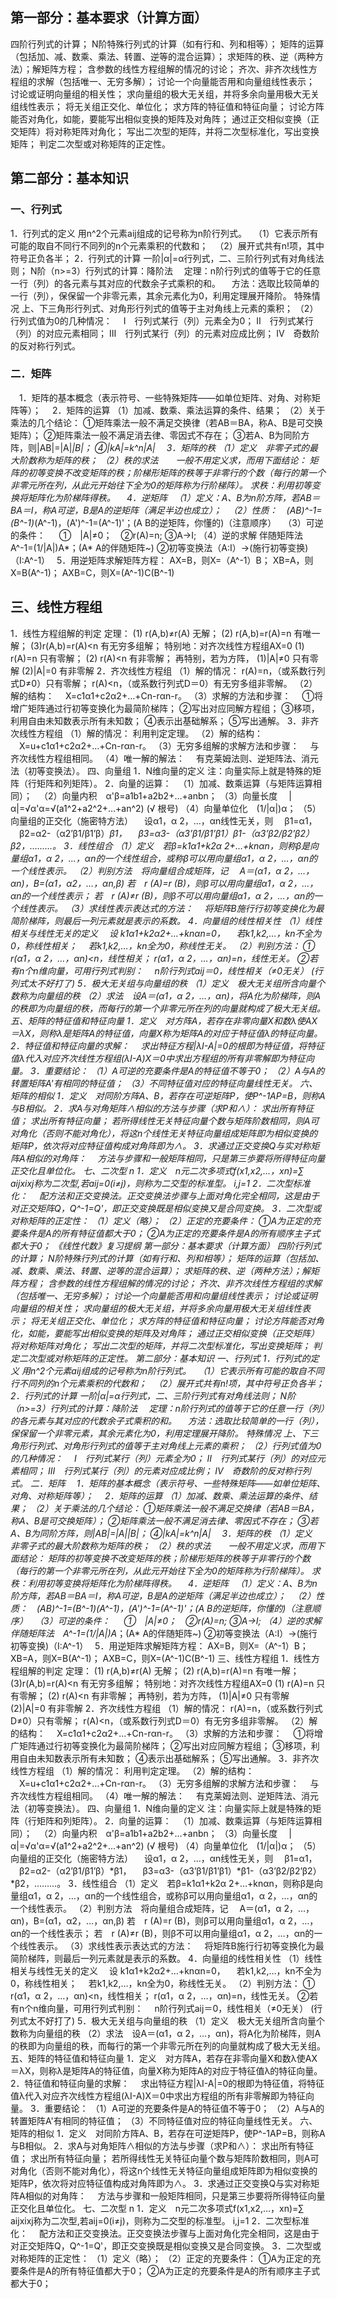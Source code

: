 ## 第一部分：基本要求（计算方面）
四阶行列式的计算；
N阶特殊行列式的计算（如有行和、列和相等）；
矩阵的运算（包括加、减、数乘、乘法、转置、逆等的混合运算）；
求矩阵的秩、逆（两种方法）；解矩阵方程；
含参数的线性方程组解的情况的讨论；
齐次、非齐次线性方程组的求解（包括唯一、无穷多解）；
讨论一个向量能否用和向量组线性表示；
讨论或证明向量组的相关性；
求向量组的极大无关组，并将多余向量用极大无关组线性表示；
将无关组正交化、单位化；
求方阵的特征值和特征向量；
讨论方阵能否对角化，如能，要能写出相似变换的矩阵及对角阵；
通过正交相似变换（正交矩阵）将对称矩阵对角化；
写出二次型的矩阵，并将二次型标准化，写出变换矩阵；
判定二次型或对称矩阵的正定性。
## 第二部分：基本知识
### 一、行列式
1．行列式的定义
用n^2个元素aij组成的记号称为n阶行列式。
　（1）它表示所有可能的取自不同行不同列的n个元素乘积的代数和；
　（2）展开式共有n!项，其中符号正负各半；
2．行列式的计算
一阶|α|=α行列式，二、三阶行列式有对角线法则；
N阶（n>=3）行列式的计算：降阶法
　定理：n阶行列式的值等于它的任意一行（列）的各元素与其对应的代数余子式乘积的和。
　方法：选取比较简单的一行（列），保保留一个非零元素，其余元素化为0，利用定理展开降阶。
特殊情况
上、下三角形行列式、对角形行列式的值等于主对角线上元素的乘积；
（2）行列式值为0的几种情况：
　Ⅰ　行列式某行（列）元素全为0；
Ⅱ　行列式某行（列）的对应元素相同；
Ⅲ　行列式某行（列）的元素对应成比例；
Ⅳ　奇数阶的反对称行列式。
### 二．矩阵
　1．矩阵的基本概念（表示符号、一些特殊矩阵――如单位矩阵、对角、对称矩阵等）；
　2．矩阵的运算
（1）加减、数乘、乘法运算的条件、结果；
（2）关于乘法的几个结论：
①矩阵乘法一般不满足交换律（若AB＝BA，称A、B是可交换矩阵）；
②矩阵乘法一般不满足消去律、零因式不存在；
③若A、B为同阶方阵，则|AB|=|A|*|B|；
④|kA|=k^n|A|
　3．矩阵的秩
（1）定义　非零子式的最大阶数称为矩阵的秩；
（2）秩的求法　　一般不用定义求，而用下面结论：
矩阵的初等变换不改变矩阵的秩；阶梯形矩阵的秩等于非零行的个数（每行的第一个非零元所在列，从此元开始往下全为0的矩阵称为行阶梯阵）。
求秩：利用初等变换将矩阵化为阶梯阵得秩。
　4．逆矩阵
　（1）定义：A、B为n阶方阵，若AB＝BA＝I，称A可逆，B是A的逆矩阵（满足半边也成立）；
　（2）性质：　(AB)^-1=(B^-1)*(A^-1)，(A')^-1=(A^-1)'；(A B的逆矩阵，你懂的)（注意顺序）
　（3）可逆的条件：
　 ①　|A|≠0；　②r(A)=n; ③A->I;
（4）逆的求解
伴随矩阵法　A^-1=(1/|A|)A*；(A* A的伴随矩阵~)
②初等变换法（A:I）->(施行初等变换)（I:A^-1）　 
5．用逆矩阵求解矩阵方程：
AX=B，则X=（A^-1）B；
XB=A，则X=B(A^-1)；
AXB=C，则X=(A^-1)C(B^-1)
## 三、线性方程组
1．线性方程组解的判定
定理：
(1) r(A,b)≠r(A) 无解；
(2) r(A,b)=r(A)=n 有唯一解；
(3)r(A,b)=r(A)<n 有无穷多组解；
特别地：对齐次线性方程组AX=0
(1) r(A)=n 只有零解；
(2) r(A)<n 有非零解；
再特别，若为方阵，
(1)|A|≠0 只有零解
(2)|A|=0 有非零解
2．齐次线性方程组
（1）解的情况：
r(A)=n，（或系数行列式D≠0）只有零解；
r(A)<n，（或系数行列式D＝0）有无穷多组非零解。
（2）解的结构：
　X=c1α1+c2α2+…+Cn-rαn-r。
（3）求解的方法和步骤：
　①将增广矩阵通过行初等变换化为最简阶梯阵；
②写出对应同解方程组；
③移项，利用自由未知数表示所有未知数；
④表示出基础解系；
⑤写出通解。
3．非齐次线性方程组
（1）解的情况：
利用判定定理。
（2）解的结构：
　X=u+c1α1+c2α2+…+Cn-rαn-r。
（3）无穷多组解的求解方法和步骤：
　与齐次线性方程组相同。
（4）唯一解的解法：
　有克莱姆法则、逆矩阵法、消元法（初等变换法）。
四、向量组
1．N维向量的定义
注：向量实际上就是特殊的矩阵（行矩阵和列矩阵）。
2．向量的运算：
　（1）加减、数乘运算（与矩阵运算相同）；
　（2）向量内积　α'β=a1b1+a2b2+…+anbn；
（3）向量长度　
|α|=√α'α=√(a1^2+a2^2+…+an^2) (√ 根号)
（4）向量单位化　(1/|α|)α；
（5）向量组的正交化（施密特方法）
　设α1，α 2，…，αn线性无关，则
　β1=α1，
　β2=α2-（α2’β1/β1’β）*β1，
　β3=α3-（α3’β1/β1’β1）*β1-（α3’β2/β2’β2）*β2，………。
3．线性组合
（1）定义　若β=k1α1+k2α 2+…+knαn，则称β是向量组α1，α 2，…，αn的一个线性组合，或称β可以用向量组α1，α 2，…，αn的一个线性表示。
（2）判别方法　将向量组合成矩阵，记
　A＝(α1，α 2，…，αn)，B=(α1，α2，…，αn,β)
若　r (A)=r (B)，则β可以用向量组α1，α 2，…，αn的一个线性表示；
若　r (A)≠r (B)，则β不可以用向量组α1，α 2，…，αn的一个线性表示。
（3）求线性表示表达式的方法：
　将矩阵B施行行初等变换化为最简阶梯阵，则最后一列元素就是表示的系数。
4．向量组的线性相关性
（1）线性相关与线性无关的定义
　设 k1α1+k2α2+…+knαn=0，
　若k1,k2,…，kn不全为0，称线性相关；
　若k1,k2,…，kn全为0，称线性无关。
（2）判别方法：
① r(α1，α 2，…，αn)<n，线性相关；
r(α1，α 2，…，αn)=n，线性无关。
②若有n个n维向量，可用行列式判别：
　n阶行列式aij＝0，线性相关（≠0无关） (行列式太不好打了)
5．极大无关组与向量组的秩
（1）定义　极大无关组所含向量个数称为向量组的秩
（2）求法　设A＝(α1，α 2，…，αn)，将A化为阶梯阵，则A的秩即为向量组的秩，而每行的第一个非零元所在列的向量就构成了极大无关组。
五、矩阵的特征值和特征向量
1．定义　对方阵A，若存在非零向量X和数λ使AX＝λX，则称λ是矩阵A的特征值，向量X称为矩阵A的对应于特征值λ的特征向量。
2．特征值和特征向量的求解：
　求出特征方程|λI-A|=0的根即为特征值，将特征值λ代入对应齐次线性方程组(λI-A)X＝0中求出方程组的所有非零解即为特征向量。
3．重要结论：
（1）A可逆的充要条件是A的特征值不等于0；
（2）A与A的转置矩阵A'有相同的特征值；
（3）不同特征值对应的特征向量线性无关。
六、矩阵的相似
1．定义　对同阶方阵A、B，若存在可逆矩阵P，使P^-1AP=B，则称A与B相似。
2．求A与对角矩阵∧相似的方法与步骤（求P和∧）：
求出所有特征值；
求出所有特征向量；
若所得线性无关特征向量个数与矩阵阶数相同，则A可对角化（否则不能对角化），将这n个线性无关特征向量组成矩阵即为相似变换的矩阵P，依次将对应特征值构成对角阵即为∧。
3．求通过正交变换Q与实对称矩阵A相似的对角阵：
　方法与步骤和一般矩阵相同，只是第三歩要将所得特征向量正交化且单位化。
七、二次型
n
1．定义　n元二次多项式f(x1,x2,…，xn)=∑ aijxixj称为二次型,若aij=0(i≠j)，则称为二交型的标准型。
i,j=1
2．二次型标准化：
　配方法和正交变换法。正交变换法步骤与上面对角化完全相同，这是由于对正交矩阵Q，Q^-1=Q'，即正交变换既是相似变换又是合同变换。
3．二次型或对称矩阵的正定性：
（1）定义（略）；
（2）正定的充要条件：
①A为正定的充要条件是A的所有特征值都大于0；
②A为正定的充要条件是A的所有顺序主子式都大于0；
《线性代数》复习提纲
第一部分：基本要求（计算方面）
四阶行列式的计算；
N阶特殊行列式的计算（如有行和、列和相等）；
矩阵的运算（包括加、减、数乘、乘法、转置、逆等的混合运算）；
求矩阵的秩、逆（两种方法）；解矩阵方程；
含参数的线性方程组解的情况的讨论；
齐次、非齐次线性方程组的求解（包括唯一、无穷多解）；
讨论一个向量能否用和向量组线性表示；
讨论或证明向量组的相关性；
求向量组的极大无关组，并将多余向量用极大无关组线性表示；
将无关组正交化、单位化；
求方阵的特征值和特征向量；
讨论方阵能否对角化，如能，要能写出相似变换的矩阵及对角阵；
通过正交相似变换（正交矩阵）将对称矩阵对角化；
写出二次型的矩阵，并将二次型标准化，写出变换矩阵；
判定二次型或对称矩阵的正定性。
第二部分：基本知识
一、行列式
1．行列式的定义
用n^2个元素aij组成的记号称为n阶行列式。
　（1）它表示所有可能的取自不同行不同列的n个元素乘积的代数和；
　（2）展开式共有n!项，其中符号正负各半；
2．行列式的计算
一阶|α|=α行列式，二、三阶行列式有对角线法则；
N阶（n>=3）行列式的计算：降阶法
　定理：n阶行列式的值等于它的任意一行（列）的各元素与其对应的代数余子式乘积的和。
　方法：选取比较简单的一行（列），保保留一个非零元素，其余元素化为0，利用定理展开降阶。
特殊情况
上、下三角形行列式、对角形行列式的值等于主对角线上元素的乘积；
（2）行列式值为0的几种情况：
　Ⅰ　行列式某行（列）元素全为0；
Ⅱ　行列式某行（列）的对应元素相同；
Ⅲ　行列式某行（列）的元素对应成比例；
Ⅳ　奇数阶的反对称行列式。
二．矩阵
　1．矩阵的基本概念（表示符号、一些特殊矩阵――如单位矩阵、对角、对称矩阵等）；
　2．矩阵的运算
（1）加减、数乘、乘法运算的条件、结果；
（2）关于乘法的几个结论：
①矩阵乘法一般不满足交换律（若AB＝BA，称A、B是可交换矩阵）；
②矩阵乘法一般不满足消去律、零因式不存在；
③若A、B为同阶方阵，则|AB|=|A|*|B|；
④|kA|=k^n|A|
　3．矩阵的秩
（1）定义　非零子式的最大阶数称为矩阵的秩；
（2）秩的求法　　一般不用定义求，而用下面结论：
矩阵的初等变换不改变矩阵的秩；阶梯形矩阵的秩等于非零行的个数（每行的第一个非零元所在列，从此元开始往下全为0的矩阵称为行阶梯阵）。
求秩：利用初等变换将矩阵化为阶梯阵得秩。
　4．逆矩阵
　（1）定义：A、B为n阶方阵，若AB＝BA＝I，称A可逆，B是A的逆矩阵（满足半边也成立）；
　（2）性质：　(AB)^-1=(B^-1)*(A^-1)，(A')^-1=(A^-1)'；(A B的逆矩阵，你懂的)（注意顺序）
　（3）可逆的条件：
　 ①　|A|≠0；　②r(A)=n; ③A->I;
（4）逆的求解
伴随矩阵法　A^-1=(1/|A|)A*；(A* A的伴随矩阵~)
②初等变换法（A:I）->(施行初等变换)（I:A^-1）　 
5．用逆矩阵求解矩阵方程：
AX=B，则X=（A^-1）B；
XB=A，则X=B(A^-1)；
AXB=C，则X=(A^-1)C(B^-1)
三、线性方程组
1．线性方程组解的判定
定理：
(1) r(A,b)≠r(A) 无解；
(2) r(A,b)=r(A)=n 有唯一解；
(3)r(A,b)=r(A)<n 有无穷多组解；
特别地：对齐次线性方程组AX=0
(1) r(A)=n 只有零解；
(2) r(A)<n 有非零解；
再特别，若为方阵，
(1)|A|≠0 只有零解
(2)|A|=0 有非零解
2．齐次线性方程组
（1）解的情况：
r(A)=n，（或系数行列式D≠0）只有零解；
r(A)<n，（或系数行列式D＝0）有无穷多组非零解。
（2）解的结构：
　X=c1α1+c2α2+…+Cn-rαn-r。
（3）求解的方法和步骤：
　①将增广矩阵通过行初等变换化为最简阶梯阵；
②写出对应同解方程组；
③移项，利用自由未知数表示所有未知数；
④表示出基础解系；
⑤写出通解。
3．非齐次线性方程组
（1）解的情况：
利用判定定理。
（2）解的结构：
　X=u+c1α1+c2α2+…+Cn-rαn-r。
（3）无穷多组解的求解方法和步骤：
　与齐次线性方程组相同。
（4）唯一解的解法：
　有克莱姆法则、逆矩阵法、消元法（初等变换法）。
四、向量组
1．N维向量的定义
注：向量实际上就是特殊的矩阵（行矩阵和列矩阵）。
2．向量的运算：
　（1）加减、数乘运算（与矩阵运算相同）；
　（2）向量内积　α'β=a1b1+a2b2+…+anbn；
（3）向量长度　
|α|=√α'α=√(a1^2+a2^2+…+an^2) (√ 根号)
（4）向量单位化　(1/|α|)α；
（5）向量组的正交化（施密特方法）
　设α1，α 2，…，αn线性无关，则
　β1=α1，
　β2=α2-（α2’β1/β1’β）*β1，
　β3=α3-（α3’β1/β1’β1）*β1-（α3’β2/β2’β2）*β2，………。
3．线性组合
（1）定义　若β=k1α1+k2α 2+…+knαn，则称β是向量组α1，α 2，…，αn的一个线性组合，或称β可以用向量组α1，α 2，…，αn的一个线性表示。
（2）判别方法　将向量组合成矩阵，记
　A＝(α1，α 2，…，αn)，B=(α1，α2，…，αn,β)
若　r (A)=r (B)，则β可以用向量组α1，α 2，…，αn的一个线性表示；
若　r (A)≠r (B)，则β不可以用向量组α1，α 2，…，αn的一个线性表示。
（3）求线性表示表达式的方法：
　将矩阵B施行行初等变换化为最简阶梯阵，则最后一列元素就是表示的系数。
4．向量组的线性相关性
（1）线性相关与线性无关的定义
　设 k1α1+k2α2+…+knαn=0，
　若k1,k2,…，kn不全为0，称线性相关；
　若k1,k2,…，kn全为0，称线性无关。
（2）判别方法：
① r(α1，α 2，…，αn)<n，线性相关；
r(α1，α 2，…，αn)=n，线性无关。
②若有n个n维向量，可用行列式判别：
　n阶行列式aij＝0，线性相关（≠0无关） (行列式太不好打了)
5．极大无关组与向量组的秩
（1）定义　极大无关组所含向量个数称为向量组的秩
（2）求法　设A＝(α1，α 2，…，αn)，将A化为阶梯阵，则A的秩即为向量组的秩，而每行的第一个非零元所在列的向量就构成了极大无关组。
五、矩阵的特征值和特征向量
1．定义　对方阵A，若存在非零向量X和数λ使AX＝λX，则称λ是矩阵A的特征值，向量X称为矩阵A的对应于特征值λ的特征向量。
2．特征值和特征向量的求解：
　求出特征方程|λI-A|=0的根即为特征值，将特征值λ代入对应齐次线性方程组(λI-A)X＝0中求出方程组的所有非零解即为特征向量。
3．重要结论：
（1）A可逆的充要条件是A的特征值不等于0；
（2）A与A的转置矩阵A'有相同的特征值；
（3）不同特征值对应的特征向量线性无关。
六、矩阵的相似
1．定义　对同阶方阵A、B，若存在可逆矩阵P，使P^-1AP=B，则称A与B相似。
2．求A与对角矩阵∧相似的方法与步骤（求P和∧）：
求出所有特征值；
求出所有特征向量；
若所得线性无关特征向量个数与矩阵阶数相同，则A可对角化（否则不能对角化），将这n个线性无关特征向量组成矩阵即为相似变换的矩阵P，依次将对应特征值构成对角阵即为∧。
3．求通过正交变换Q与实对称矩阵A相似的对角阵：
　方法与步骤和一般矩阵相同，只是第三歩要将所得特征向量正交化且单位化。
七、二次型
n
1．定义　n元二次多项式f(x1,x2,…，xn)=∑ aijxixj称为二次型,若aij=0(i≠j)，则称为二交型的标准型。
i,j=1
2．二次型标准化：
　配方法和正交变换法。正交变换法步骤与上面对角化完全相同，这是由于对正交矩阵Q，Q^-1=Q'，即正交变换既是相似变换又是合同变换。
3．二次型或对称矩阵的正定性：
（1）定义（略）；
（2）正定的充要条件：
①A为正定的充要条件是A的所有特征值都大于0；
②A为正定的充要条件是A的所有顺序主子式都大于0；
